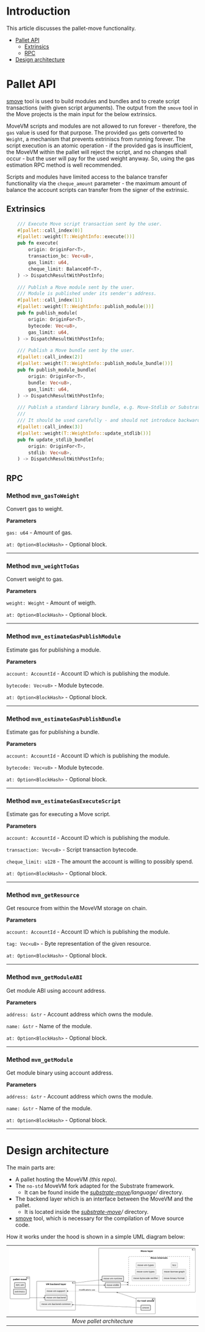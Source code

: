# Introduction
This article discusses the pallet-move functionality.

- [Pallet API](#pallet-api)
  - [Extrinsics](#extrinsics)
  - [RPC](#rpc)
- [Design architecture](#design-architecture)


# Pallet API
[smove] tool is used to build modules and bundles and to create script transactions (with given script arguments). The output from the `smove` tool in the Move projects is the main input for the below extrinsics.

MoveVM scripts and modules are not allowed to run forever - therefore, the `gas` value is used for that purpose. The provided `gas` gets converted to `Weight`, a mechanism that prevents extriniscs from running forever.
The script execution is an atomic operation - if the provided gas is insufficient, the MoveVM within the pallet will reject the script, and no changes shall occur - but the user will pay for the used weight anyway. So, using the gas estimation RPC method is well recommended.

Scripts and modules have limited access to the balance transfer functionality via the `cheque_amount` parameter - the maximum amount of balance the account scripts can transfer from the signer of the extrinsic.

## Extrinsics

```rust
    /// Execute Move script transaction sent by the user.
    #[pallet::call_index(0)]
    #[pallet::weight(T::WeightInfo::execute())]
    pub fn execute(
        origin: OriginFor<T>,
        transaction_bc: Vec<u8>,
        gas_limit: u64,
        cheque_limit: BalanceOf<T>,
    ) -> DispatchResultWithPostInfo;
```

```rust
    /// Publish a Move module sent by the user.
    /// Module is published under its sender's address.
    #[pallet::call_index(1)]
    #[pallet::weight(T::WeightInfo::publish_module())]
    pub fn publish_module(
        origin: OriginFor<T>,
        bytecode: Vec<u8>,
        gas_limit: u64,
    ) -> DispatchResultWithPostInfo;
```

```rust
    /// Publish a Move bundle sent by the user.
    #[pallet::call_index(2)]
    #[pallet::weight(T::WeightInfo::publish_module_bundle())]
    pub fn publish_module_bundle(
        origin: OriginFor<T>,
        bundle: Vec<u8>,
        gas_limit: u64,
    ) -> DispatchResultWithPostInfo;
```

```rust
    /// Publish a standard library bundle, e.g. Move-Stdlib or Substrate-Stdlib. Sudo user only.
    ///
    /// It should be used carefully - and should not introduce backward, incompatible changes.
    #[pallet::call_index(3)]
    #[pallet::weight(T::WeightInfo::update_stdlib())]
    pub fn update_stdlib_bundle(
        origin: OriginFor<T>,
        stdlib: Vec<u8>,
    ) -> DispatchResultWithPostInfo;
```

## RPC

### Method `mvm_gasToWeight`
Convert gas to weight.

**Parameters**

`gas: u64` - Amount of gas.

`at: Option<BlockHash>` - Optional block.

----------------------------------------------------------------

### Method `mvm_weightToGas`
Convert weight to gas.

**Parameters**

`weight: Weight` - Amount of weigth.

`at: Option<BlockHash>` - Optional block.

----------------------------------------------------------------

### Method `mvm_estimateGasPublishModule`
Estimate gas for publishing a module.

**Parameters**

`account: AccountId` - Account ID which is publishing the module.

`bytecode: Vec<u8>` - Module bytecode.

`at: Option<BlockHash>` - Optional block.

----------------------------------------------------------------

### Method `mvm_estimateGasPublishBundle`
Estimate gas for publishing a bundle.

**Parameters**

`account: AccountId` - Account ID which is publishing the module.

`bytecode: Vec<u8>` - Module bytecode.

`at: Option<BlockHash>` - Optional block.

----------------------------------------------------------------

### Method `mvm_estimateGasExecuteScript`
Estimate gas for executing a Move script.

**Parameters**

`account: AccountId` - Account ID which is publishing the module.

`transaction: Vec<u8>` - Script transaction bytecode.

`cheque_limit: u128` - The amount the account is willing to possibly spend.

`at: Option<BlockHash>` - Optional block.

----------------------------------------------------------------

### Method `mvm_getResource`
Get resource from within the MoveVM storage on chain.

**Parameters**

`account: AccountId` - Account ID which is publishing the module.

`tag: Vec<u8>` - Byte representation of the given resource.

`at: Option<BlockHash>` - Optional block.

----------------------------------------------------------------

### Method `mvm_getModuleABI`
Get module ABI using account address.

**Parameters**

`address: &str` - Account address which owns the module.

`name: &str` - Name of the module.

`at: Option<BlockHash>` - Optional block.

----------------------------------------------------------------

### Method `mvm_getModule`
Get module binary using account address.

**Parameters**

`address: &str` - Account address which owns the module.

`name: &str` - Name of the module.

`at: Option<BlockHash>` - Optional block.

----------------------------------------------------------------

# Design architecture

The main parts are:
- A pallet hosting the MoveVM _(this repo)_.
- The `no-std` MoveVM fork adapted for the Substrate framework.
  - It can be found inside the _[substrate-move][substrate-move]/language/_ directory.
- The backend layer which is an interface between the MoveVM and the pallet.
  - It is located inside the _[substrate-move][substrate-move]/_ directory.
- [smove][smove] tool, which is necessary for the compilation of Move source code.

How it works under the hood is shown in a simple UML diagram below:

| ![uml-pallet-move-full-architecture-m2.png](./assets/uml-pallet-move-full-architecture-m2.png) |
|:--:|
| *Move pallet architecture* |

[smove]: https://github.com/eigerco/smove
[substrate-move]: https://github.com/eigerco/substrate-move
